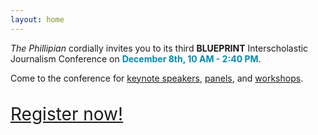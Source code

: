 ```yaml
---
layout: home
---
```


*The Phillipian* cordially invites you to its third **BLUEPRINT** Interscholastic Journalism Conference on <span style='color: #008ab3'>**December 8th, 10 AM - 2:40 PM**</span>.

Come to the conference for [keynote speakers](#speakers), [panels](#schedule), and [workshops](#schedule).

<div class='rsvp'  style='font-size: 28px; margin-top: 32px;'><a href='#register'>Register now!</a></div>